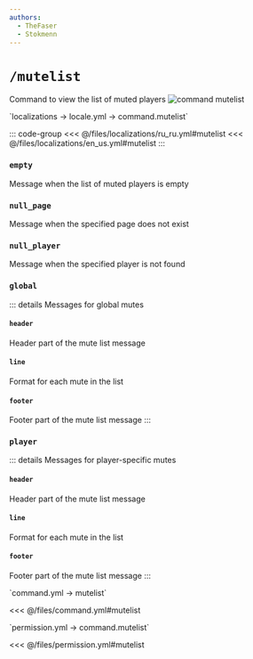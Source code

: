 ```yaml
---
authors:
  - TheFaser
  - Stokmenn
---
```


# `/mutelist`

Command to view the list of muted players
![command mutelist](/commandmutelist.png)

[//]: # (localization)
<!--@include: @/parts/words.md#localization-->
<!--@include: @/parts/words.md#path--> `localizations → locale.yml → command.mutelist`

<!--@include: @/parts/words.md#default-->

::: code-group
<<< @/files/localizations/ru_ru.yml#mutelist
<<< @/files/localizations/en_us.yml#mutelist
:::

### `empty`

Message when the list of muted players is empty

### `null_page`

Message when the specified page does not exist

### `null_player`

Message when the specified player is not found

### `global`

::: details Messages for global mutes

#### `header`

Header part of the mute list message

#### `line`

Format for each mute in the list

#### `footer`

Footer part of the mute list message
:::

### `player`

::: details Messages for player-specific mutes

#### `header`

Header part of the mute list message

#### `line`

Format for each mute in the list

#### `footer`

Footer part of the mute list message
:::

[//]: # (command.yml)
<!--@include: @/parts/words.md#setting-->
<!--@include: @/parts/words.md#path--> `command.yml → mutelist`

<!--@include: @/parts/words.md#default-->
<<< @/files/command.yml#mutelist

<!--@include: @/parts/enable.md-->
<!--@include: @/parts/perPage.md-->
<!--@include: @/parts/aliases.md-->
<!--@include: @/parts/cooldown.md-->
<!--@include: @/parts/sound.md-->

[//]: # (permission.yml)
<!--@include: @/parts/words.md#permission-->
<!--@include: @/parts/words.md#path--> `permission.yml → command.mutelist`

<!--@include: @/parts/words.md#default-->
<<< @/files/permission.yml#mutelist

<!--@include: @/parts/permission/permissionTier3.md-->
<!--@include: @/parts/permission/cooldown.md-->
<!--@include: @/parts/permission/sound.md-->